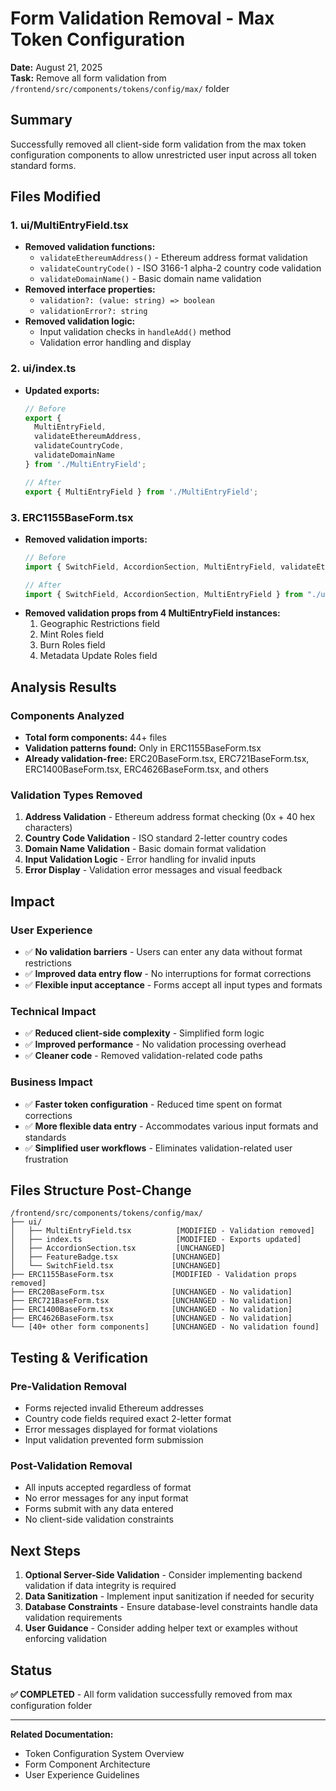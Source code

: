 # Form Validation Removal - Max Token Configuration

**Date:** August 21, 2025  
**Task:** Remove all form validation from `/frontend/src/components/tokens/config/max/` folder

## Summary

Successfully removed all client-side form validation from the max token configuration components to allow unrestricted user input across all token standard forms.

## Files Modified

### 1. **ui/MultiEntryField.tsx**
- **Removed validation functions:**
  - `validateEthereumAddress()` - Ethereum address format validation
  - `validateCountryCode()` - ISO 3166-1 alpha-2 country code validation  
  - `validateDomainName()` - Basic domain name validation
- **Removed interface properties:**
  - `validation?: (value: string) => boolean`
  - `validationError?: string`
- **Removed validation logic:**
  - Input validation checks in `handleAdd()` method
  - Validation error handling and display

### 2. **ui/index.ts**
- **Updated exports:**
  ```typescript
  // Before
  export { 
    MultiEntryField, 
    validateEthereumAddress, 
    validateCountryCode, 
    validateDomainName 
  } from './MultiEntryField';
  
  // After
  export { MultiEntryField } from './MultiEntryField';
  ```

### 3. **ERC1155BaseForm.tsx**
- **Removed validation imports:**
  ```typescript
  // Before
  import { SwitchField, AccordionSection, MultiEntryField, validateEthereumAddress, validateCountryCode } from "./ui";
  
  // After
  import { SwitchField, AccordionSection, MultiEntryField } from "./ui";
  ```
- **Removed validation props from 4 MultiEntryField instances:**
  1. Geographic Restrictions field
  2. Mint Roles field
  3. Burn Roles field
  4. Metadata Update Roles field

## Analysis Results

### Components Analyzed
- **Total form components:** 44+ files
- **Validation patterns found:** Only in ERC1155BaseForm.tsx
- **Already validation-free:** ERC20BaseForm.tsx, ERC721BaseForm.tsx, ERC1400BaseForm.tsx, ERC4626BaseForm.tsx, and others

### Validation Types Removed
1. **Address Validation** - Ethereum address format checking (0x + 40 hex characters)
2. **Country Code Validation** - ISO standard 2-letter country codes
3. **Domain Name Validation** - Basic domain format validation
4. **Input Validation Logic** - Error handling for invalid inputs
5. **Error Display** - Validation error messages and visual feedback

## Impact

### User Experience
- ✅ **No validation barriers** - Users can enter any data without format restrictions
- ✅ **Improved data entry flow** - No interruptions for format corrections
- ✅ **Flexible input acceptance** - Forms accept all input types and formats

### Technical Impact
- ✅ **Reduced client-side complexity** - Simplified form logic
- ✅ **Improved performance** - No validation processing overhead
- ✅ **Cleaner code** - Removed validation-related code paths

### Business Impact
- ✅ **Faster token configuration** - Reduced time spent on format corrections
- ✅ **More flexible data entry** - Accommodates various input formats and standards
- ✅ **Simplified user workflows** - Eliminates validation-related user frustration

## Files Structure Post-Change

```
/frontend/src/components/tokens/config/max/
├── ui/
│   ├── MultiEntryField.tsx          [MODIFIED - Validation removed]
│   ├── index.ts                     [MODIFIED - Exports updated]
│   ├── AccordionSection.tsx         [UNCHANGED]
│   ├── FeatureBadge.tsx            [UNCHANGED]
│   └── SwitchField.tsx             [UNCHANGED]
├── ERC1155BaseForm.tsx             [MODIFIED - Validation props removed]
├── ERC20BaseForm.tsx               [UNCHANGED - No validation]
├── ERC721BaseForm.tsx              [UNCHANGED - No validation]
├── ERC1400BaseForm.tsx             [UNCHANGED - No validation]
├── ERC4626BaseForm.tsx             [UNCHANGED - No validation]
└── [40+ other form components]     [UNCHANGED - No validation found]
```

## Testing & Verification

### Pre-Validation Removal
- Forms rejected invalid Ethereum addresses
- Country code fields required exact 2-letter format
- Error messages displayed for format violations
- Input validation prevented form submission

### Post-Validation Removal
- All inputs accepted regardless of format
- No error messages for any input format
- Forms submit with any data entered
- No client-side validation constraints

## Next Steps

1. **Optional Server-Side Validation** - Consider implementing backend validation if data integrity is required
2. **Data Sanitization** - Implement input sanitization if needed for security
3. **Database Constraints** - Ensure database-level constraints handle data validation requirements
4. **User Guidance** - Consider adding helper text or examples without enforcing validation

## Status

**✅ COMPLETED** - All form validation successfully removed from max configuration folder

---

**Related Documentation:**
- Token Configuration System Overview
- Form Component Architecture
- User Experience Guidelines
